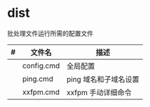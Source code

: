 # dist

批处理文件运行所需的配置文件

| #    | 文件名     | 描述                  |
| ---- | ---------- | --------------------- |
|      | config.cmd | 全局配置              |
|      | ping.cmd   | ping 域名和子域名设置 |
|      | xxfpm.cmd  | xxfpm 手动详细命令    |

